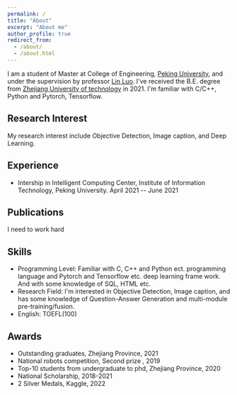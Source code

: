 ```yaml
---
permalink: /
title: "About"
excerpt: "About me"
author_profile: true
redirect_from: 
  - /about/
  - /about.html
---
```


I am a student of Master at College of Engineering, [Peking University](https://www.pku.edu.cn/), and under the supervision by professor [Lin Luo](https://www.coe.pku.edu.cn/teaching/all_time/11195.html). I've received the B.E. degree from [Zhejiang University of technology](http://www.zjut.edu.cn/) in 2021. I'm familiar with C/C++, Python and Pytorch, Tensorflow.

Research Interest
------
My research interest include Objective Detection, Image caption, and Deep Learning.

Experience
------
* Intership in Intelligent Computing Center, Institute of Information Technology, Peking University. April 2021 -- June 2021

Publications
------
I need to work hard

Skills
------
* Programming Level: Familiar with C, C++ and Python ect. programming language and Pytorch and Tensorflow etc. deep learning frame work. And with some knowledge of SQL, HTML etc.
* Research Field: I'm interested in Objective Detection, Image caption, and has some knowledge of Question-Answer Generation and multi-module pre-training/fusion.
* English: TOEFL(100) 

Awards
------
* Outstanding graduates, Zhejiang Province, 2021
* National robots competition, Second prize , 2019
* Top-10 students from undergraduate to phd, Zhejiang Province, 2020
* National Scholarship, 2018-2021
* 2 Silver Medals, Kaggle, 2022
